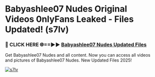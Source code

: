 # Babyashlee07 Nudes Original Videos 0nlyFans Leaked - Files Updated! (s7lv)

<h3>🔴 CLICK HERE 🌐==►► <a href="https://tinyurl.com/5h6xmrr3" rel="nofollow">Babyashlee07 Nudes Updated Files</a></h3>

Get Babyashlee07 Nudes and all content. Now you can access all videos and pictures of Babyashlee07 Nudes. New Updated Files 2025!

[![s7lv](https://i.imgur.com/KVD873Z.gif)](https://tinyurl.com/5h6xmrr3)
